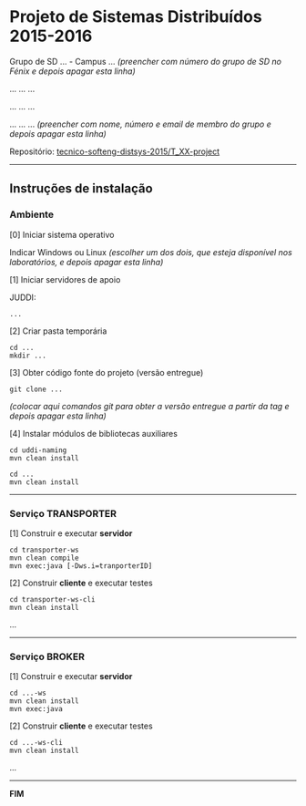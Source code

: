 # Projeto de Sistemas Distribuídos 2015-2016 #

Grupo de SD ... - Campus ...
*(preencher com número do grupo de SD no Fénix e depois apagar esta linha)*

... ... ...

... ... ...

... ... ...
*(preencher com nome, número e email de membro do grupo e depois apagar esta linha)*


Repositório:
[tecnico-softeng-distsys-2015/T_XX-project](https://github.com/tecnico-softeng-distsys-2015/T_XX-project/)

-------------------------------------------------------------------------------

## Instruções de instalação


### Ambiente

[0] Iniciar sistema operativo

Indicar Windows ou Linux
*(escolher um dos dois, que esteja disponível nos laboratórios, e depois apagar esta linha)*


[1] Iniciar servidores de apoio

JUDDI:
```
...
```


[2] Criar pasta temporária

```
cd ...
mkdir ...
```


[3] Obter código fonte do projeto (versão entregue)

```
git clone ...
```
*(colocar aqui comandos git para obter a versão entregue a partir da tag e depois apagar esta linha)*


[4] Instalar módulos de bibliotecas auxiliares

```
cd uddi-naming
mvn clean install
```

```
cd ...
mvn clean install
```


-------------------------------------------------------------------------------

### Serviço TRANSPORTER

[1] Construir e executar **servidor**

```
cd transporter-ws
mvn clean compile
mvn exec:java [-Dws.i=tranporterID]
```

[2] Construir **cliente** e executar testes

```
cd transporter-ws-cli
mvn clean install
```

...


-------------------------------------------------------------------------------

### Serviço BROKER

[1] Construir e executar **servidor**

```
cd ...-ws
mvn clean install
mvn exec:java
```


[2] Construir **cliente** e executar testes

```
cd ...-ws-cli
mvn clean install
```

...

-------------------------------------------------------------------------------
**FIM**
